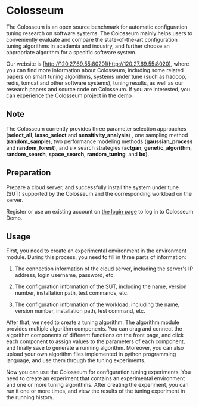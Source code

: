 # Colosseum

The Colosseum is an open source benchmark for automatic configuration tuning research on software systems. The Colosseum mainly helps users to conveniently evaluate and compare the state-of-the-art configuration tuning algorithms in academia and industry, and further choose an appropriate algorithm for a specific software system.

Our website is [http://120.27.69.55:8020](http://120.27.69.55:8020), where you can find more information about Colosseum, including some related papers on smart tuning algorithms, systems under tune (such as hadoop, redis, tomcat and other software systems), tuning results, as well as our research papers and source code on Colosseum. If you are interested, you can experience the Colosseum project in the [demo](http://120.27.69.55:8020/#/login)

## Note

The Colosseum currently provides three parameter selection approaches (**select_all**, **lasso_select** and **sensitivity_analysis**) , one sampling method (**random_sample**), two performance modeling methods (**gaussian_process** and **random_forest**), and six search strategies (**actgan**, **genetic_algorithm**, **random_search**, **space_search**, **random_tuning**, and **bo**). 

## Preparation

Prepare a cloud server, and successfully install the system under tune (SUT) supported by the Colosseum and the corresponding workload on the server.

Register or use an existing account on [the login page](http://120.27.69.55:8020/#/login) to log in to Colosseum Demo.

## Usage

First, you need to create an experimental environment in the environment module. During this process, you need to fill in three parts of information:

1. The connection information of the cloud server, including the server's IP address, login username, password, etc.

2. The configuration information of the SUT, including the name, version number, installation path, test commands, etc.

3. The configuration information of the workload, including the name, version number, installation path, test command, etc.

After that, we need to create a tuning algorithm. The algorithm module provides multiple algorithm components. You can drag and connect the algorithm components of different functions on the front page, and click each component to assign values to the parameters of each component, and finally save to generate a running algorithm. Moreover, you can also upload your own algorithm files implemented in python programming language, and use them through the tuning experiments.

Now you can use the Colosseum for configuration tuning experiments. You need to create an experiment that contains an experimental environment and one or more tuning algorithms. After creating the experiment, you can run it one or more times, and view the results of the tuning experiment in the running history.
